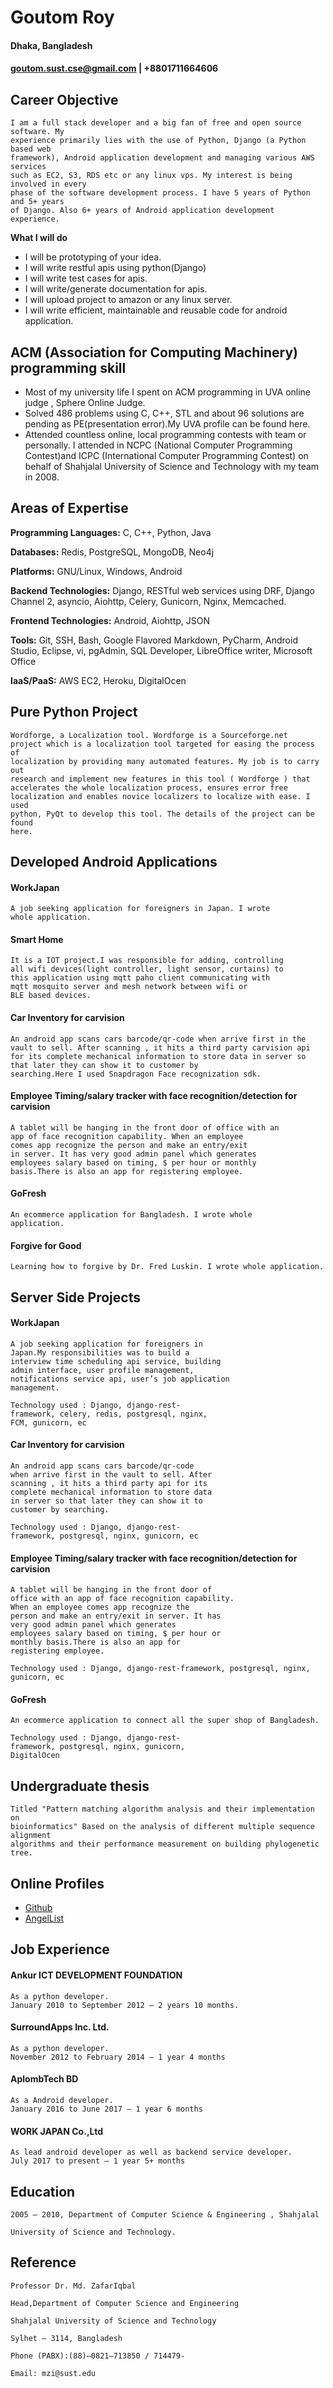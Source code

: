 # Goutom Roy

#### Dhaka, Bangladesh
#### goutom.sust.cse@gmail.com | +8801711664606


## Career Objective


```
I am a full stack developer and a big fan of free and open source software. My
experience primarily lies with the use of Python, Django (a Python based web
framework), Android application development and managing various AWS services
such as EC2, S3, RDS etc or any linux vps. My interest is being involved in every
phase of the software development process. I have 5 years of Python and 5+ years
of Django. Also 6+ years of Android application development experience.
```
**What I will do**

- I will be prototyping of your idea.
- I will write restful apis using python(Django)
- I will write test cases for apis.
- I will write/generate documentation for apis.
- I will upload project to amazon or any linux server.
- I will write efficient, maintainable and reusable code for android
    application.
    
    
## ACM (Association for Computing Machinery) programming skill

- Most of my university life I spent on ACM programming in UVA online judge ,
  Sphere Online Judge.
- Solved 486 problems using C, C++, STL and about 96 solutions are pending
  as PE(presentation error).My UVA profile can be found here.
- Attended countless online, local programming contests with team or
  personally. I attended in NCPC (National Computer Programming Contest)and ICPC   (International Computer Programming Contest) on behalf of Shahjalal University of Science and Technology with my team in 2008.
  
  
## Areas of Expertise



**Programming Languages:** C, C++, Python, Java


**Databases:** Redis, PostgreSQL, MongoDB, Neo4j

**Platforms:** GNU/Linux, Windows, Android

**Backend Technologies:** Django, RESTful web services using DRF, Django
Channel 2, asyncio, Aiohttp, Celery, Gunicorn,
Nginx, Memcached.

**Frontend Technologies:** Android, Aiohttp, JSON

**Tools:** Git, SSH, Bash, Google Flavored Markdown,
PyCharm, Android Studio, Eclipse, vi, pgAdmin, SQL
Developer, LibreOffice writer, Microsoft Office

**IaaS/PaaS:** AWS EC2, Heroku, DigitalOcen



## Pure Python Project

```
Wordforge, a Localization tool. Wordforge is a Sourceforge.net
project which is a localization tool targeted for easing the process of
localization by providing many automated features. My job is to carry out
research and implement new features in this tool ( Wordforge ) that
accelerates the whole localization process, ensures error free
localization and enables novice localizers to localize with ease. I used
python, PyQt to develop this tool. The details of the project can be found
here.
```


## Developed Android Applications



#### WorkJapan
```
A job seeking application for foreigners in Japan. I wrote
whole application.
```


#### Smart Home

```
It is a IOT project.I was responsible for adding, controlling
all wifi devices(light controller, light sensor, curtains) to
this application using mqtt paho client communicating with
mqtt mosquito server and mesh network between wifi or
BLE based devices.
```


#### Car Inventory for carvision 

```
An android app scans cars barcode/qr-code when arrive first in the vault to sell. After scanning , it hits a third party carvision api for its complete mechanical information to store data in server so that later they can show it to customer by
searching.Here I used Snapdragon Face recognization sdk.
```

#### Employee Timing/salary tracker with face recognition/detection for carvision

```
A tablet will be hanging in the front door of office with an
app of face recognition capability. When an employee
comes app recognize the person and make an entry/exit
in server. It has very good admin panel which generates
employees salary based on timing, $ per hour or monthly
basis.There is also an app for registering employee.
```

#### GoFresh 
```
An ecommerce application for Bangladesh. I wrote whole
application.
```


#### Forgive for Good 

```
Learning how to forgive by Dr. Fred Luskin. I wrote whole application.
```


## Server Side Projects

#### WorkJapan 

```
A job seeking application for foreigners in
Japan.My responsibilities was to build a
interview time scheduling api service, building
admin interface, user profile management,
notifications service api, user’s job application
management.
```
```
Technology used : Django, django-rest-
framework, celery, redis, postgresql, nginx,
FCM, gunicorn, ec
```

#### Car Inventory for carvision 
```
An android app scans cars barcode/qr-code
when arrive first in the vault to sell. After
scanning , it hits a third party api for its
complete mechanical information to store data
in server so that later they can show it to
customer by searching.
```
```
Technology used : Django, django-rest-
framework, postgresql, nginx, gunicorn, ec
```

#### Employee Timing/salary tracker with face recognition/detection for carvision
```
A tablet will be hanging in the front door of
office with an app of face recognition capability.
When an employee comes app recognize the
person and make an entry/exit in server. It has
very good admin panel which generates
employees salary based on timing, $ per hour or
monthly basis.There is also an app for
registering employee.
```
```
Technology used : Django, django-rest-framework, postgresql, nginx, gunicorn, ec
```

#### GoFresh
```
An ecommerce application to connect all the super shop of Bangladesh.
```
```
Technology used : Django, django-rest-
framework, postgresql, nginx, gunicorn,
DigitalOcen
```


## Undergraduate thesis
```
Titled "Pattern matching algorithm analysis and their implementation on
bioinformatics" Based on the analysis of different multiple sequence alignment
algorithms and their performance measurement on building phylogenetic tree.
```

## Online Profiles

- [Github](https://github.com/goutomroy/)
- [AngelList](https://angel.co/goutom-roy)


## Job Experience


#### Ankur ICT DEVELOPMENT FOUNDATION 
```
As a python developer.  
January 2010 to September 2012 – 2 years 10 months.
```


#### SurroundApps Inc. Ltd.
```
As a python developer.  
November 2012 to February 2014 – 1 year 4 months
```

#### AplombTech BD
```
As a Android developer.  
January 2016 to June 2017 – 1 year 6 months
```

#### WORK JAPAN Co.,Ltd

```
As lead android developer as well as backend service developer.  
July 2017 to present – 1 year 5+ months
```

## Education
```
2005 – 2010, Department of Computer Science & Engineering , Shahjalal

University of Science and Technology.
```

## Reference

```
Professor Dr. Md. ZafarIqbal

Head,Department of Computer Science and Engineering

Shahjalal University of Science and Technology

Sylhet – 3114, Bangladesh

Phone (PABX):(88)–0821–713850 / 714479-

Email: mzi@sust.edu
```



